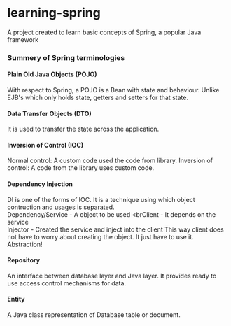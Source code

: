 # learning-spring
A project created to learn basic concepts of Spring, a popular Java framework

### Summery of Spring terminologies

#### Plain Old Java Objects (POJO)
With respect to Spring, a POJO is a Bean with state and behaviour. 
Unlike EJB's which only holds state, getters and setters for that state.

#### Data Transfer Objects (DTO)
It is used to transfer the state across the application.

#### Inversion of Control (IOC)
Normal control: A custom code used the code from library.
Inversion of control: A code from the library uses custom code.

#### Dependency Injection
DI is one of the forms of IOC. It is a technique using which object contruction and usages is separated.
<br>Dependency/Service - A object to be used
<brClient - It depends on the service
<br>Injector - Created the service and inject into the client
This way client does not have to worry about creating the object. 
It just have to use it. Abstraction!

#### Repository
An interface between database layer and Java layer. 
It provides ready to use access control mechanisms for data.

#### Entity
A Java class representation of Database table or document.



